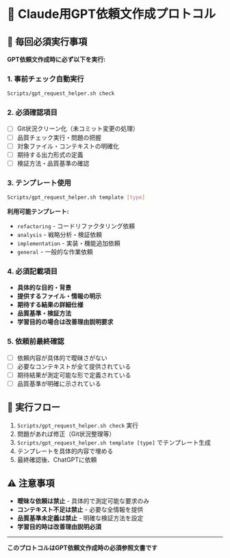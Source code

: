 # 🤖 Claude用GPT依頼文作成プロトコル

## 🚨 毎回必須実行事項
**GPT依頼文作成時に必ず以下を実行:**

### 1. 事前チェック自動実行
```bash
Scripts/gpt_request_helper.sh check
```

### 2. 必須確認項目
- [ ] Git状況クリーン化（未コミット変更の処理）
- [ ] 品質チェック実行・問題の把握
- [ ] 対象ファイル・コンテキストの明確化
- [ ] 期待する出力形式の定義
- [ ] 検証方法・品質基準の確認

### 3. テンプレート使用
```bash
Scripts/gpt_request_helper.sh template [type]
```

**利用可能テンプレート:**
- `refactoring` - コードリファクタリング依頼
- `analysis` - 戦略分析・検証依頼
- `implementation` - 実装・機能追加依頼
- `general` - 一般的な作業依頼

### 4. 必須記載項目
- **具体的な目的・背景**
- **提供するファイル・情報の明示**
- **期待する結果の詳細仕様**
- **品質基準・検証方法**
- **学習目的の場合は改善理由説明要求**

### 5. 依頼前最終確認
- [ ] 依頼内容が具体的で曖昧さがない
- [ ] 必要なコンテキストが全て提供されている
- [ ] 期待結果が測定可能な形で定義されている
- [ ] 品質基準が明確に示されている

## 🔄 実行フロー
1. `Scripts/gpt_request_helper.sh check` 実行
2. 問題があれば修正（Git状況整理等）
3. `Scripts/gpt_request_helper.sh template [type]` でテンプレート生成
4. テンプレートを具体的内容で埋める
5. 最終確認後、ChatGPTに依頼

## ⚠️ 注意事項
- **曖昧な依頼は禁止** - 具体的で測定可能な要求のみ
- **コンテキスト不足は禁止** - 必要な全情報を提供
- **品質基準未定義は禁止** - 明確な検証方法を設定
- **学習目的時は改善理由説明必須**

---

**このプロトコルはGPT依頼文作成時の必須参照文書です**
